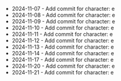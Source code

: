 - 2024-11-07 - Add commit for character: e
- 2024-11-08 - Add commit for character: e
- 2024-11-09 - Add commit for character: e
- 2024-11-10 - Add commit for character: e
- 2024-11-11 - Add commit for character: e
- 2024-11-12 - Add commit for character: e
- 2024-11-13 - Add commit for character: e
- 2024-11-14 - Add commit for character: e
- 2024-11-17 - Add commit for character: e
- 2024-11-20 - Add commit for character: e
- 2024-11-21 - Add commit for character: e
